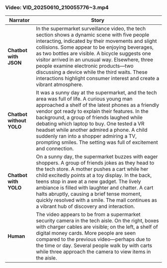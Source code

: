 ### Video: VID_20250610_210055776~3.mp4

| Narrator            | Story |
|---------------------|-------|
| **Chatbot with JSON** | In the supermarket surveillance video, the tech section shows a dynamic scene with five people interacting, indicated by their movements and slight collisions. Some appear to be enjoying beverages, as two bottles are visible. A bicycle suggests one visitor arrived in an unusual way. Elsewhere, three people examine electronic products—two discussing a device while the third waits. These interactions highlight consumer interest and create a vibrant atmosphere. |
| **Chatbot without YOLO** | It was a sunny day at the supermarket, and the tech area was full of life. A curious young man approached a shelf of the latest phones as a friendly vendor got ready to explain their features. In the background, a group of friends laughed while debating which laptop to buy. One tested a VR headset while another admired a phone. A child suddenly ran into a shopper admiring a TV, prompting smiles. The setting was full of excitement and connection. |
| **Chatbot with YOLO** | On a sunny day, the supermarket buzzes with eager shoppers. A group of friends jokes as they head to the tech store. A mother pushes a cart while her child excitedly points at a toy display. In the back, teens stop in awe at a new gadget. The lively ambiance is filled with laughter and chatter. A cart halts abruptly, causing a brief tense moment, quickly resolved with a smile. The mall continues as a vibrant hub of discovery and interaction. |
| **Human** | The video appears to be from a supermarket security camera in the tech aisle. On the right, boxes with charger cables are visible; on the left, a shelf of digital money cards. More people are seen compared to the previous video—perhaps due to the time or day. Several people walk by with carts while three approach the camera to view items in the aisle. |
